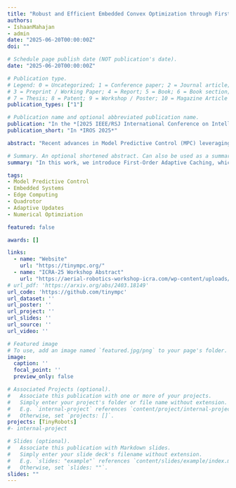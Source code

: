 ```yaml
---
title: "Robust and Efficient Embedded Convex Optimization through First-Order Adaptive Caching"
authors:
- IshaanMahajan
- admin
date: "2025-06-20T00:00:00Z"
doi: ""

# Schedule page publish date (NOT publication's date).
date: "2025-06-20T00:00:00Z"

# Publication type.
# Legend: 0 = Uncategorized; 1 = Conference paper; 2 = Journal article;
# 3 = Preprint / Working Paper; 4 = Report; 5 = Book; 6 = Book section;
# 7 = Thesis; 8 = Patent; 9 = Workshop / Poster; 10 = Magazine Article
publication_types: ["1"]

# Publication name and optional abbreviated publication name.
publication: "In the *[2025 IEEE/RSJ International Conference on Intelligent Robots and Systems (IROS)](https://www.iros25.org/)*"
publication_short: "In *IROS 2025*"

abstract: "Recent advances in Model Predictive Control (MPC) leveraging a combination of first-order methods, such as the Alternating Direction Method of Multipliers (ADMM), and offline precomputation and caching of select operations, have excitingly enabled real-time MPC on microcontrollers. Unfortunately, these approaches require the use of fixed hyperparameters, limiting their adaptability and overall performance. In this work, we introduce First-Order Adaptive Caching, which precomputes not only select matrix operations but also their sensitivities to hyperparameter variations, enabling online hyperparameter updates without full recomputation of the cache. We demonstrate the effectiveness of our approach on a number of dynamic quadrotor tasks, achieving up to a 63.4% reduction in ADMM iterations over the use of optimized fixed hyperparameters and approaching 70% of the performance of a full cache recomputation, while reducing the computational cost from O(n^3) to O(n^2) complexity. This performance enables us to perform figure-eight trajectories on a 27g tiny quadrotor under wind disturbances. We release our implementation open-source for the benefit of the wider robotics community."

# Summary. An optional shortened abstract. Can also be used as a summary for an extended abstract or poster etc.
summary: "In this work, we introduce First-Order Adaptive Caching, which precomputes not only select matrix operations but also their sensitivities to hyperparameter variations, enabling online hyperparameter updates without full recomputation of the cache. We demonstrate the effectiveness of our approach on a number of dynamic quadrotor tasks, achieving up to a 63.4% reduction in ADMM iterations over the use of optimized fixed hyperparameters and approaching 70% of the performance of a full cache recomputation, while reducing the computational cost from O(n^3) to O(n^2) complexity. This performance enables us to perform figure-eight trajectories on a 27g tiny quadrotor under wind disturbances."

tags:
- Model Predictive Control
- Embedded Systems
- Edge Computing
- Quadrotor
- Adaptive Updates
- Numerical Optimziation

featured: false

awards: []

links:
  - name: "Website"
    url: "https://tinympc.org/"
  - name: "ICRA-25 Workshop Abstract"
    url: "https://aerial-robotics-workshop-icra.com/wp-content/uploads/2025/05/Poster9.pdf"
# url_pdf: 'https://arxiv.org/abs/2403.18149'
url_code: 'https://github.com/tinympc'
url_dataset: ''
url_poster: ''
url_project: ''
url_slides: ''
url_source: ''
url_video: ''

# Featured image
# To use, add an image named `featured.jpg/png` to your page's folder. 
image:
  caption: ''
  focal_point: ''
  preview_only: false

# Associated Projects (optional).
#   Associate this publication with one or more of your projects.
#   Simply enter your project's folder or file name without extension.
#   E.g. `internal-project` references `content/project/internal-project/index.md`.
#   Otherwise, set `projects: []`.
projects: [TinyRobots]
#- internal-project

# Slides (optional).
#   Associate this publication with Markdown slides.
#   Simply enter your slide deck's filename without extension.
#   E.g. `slides: "example"` references `content/slides/example/index.md`.
#   Otherwise, set `slides: ""`.
slides: ""
---
```


<!-- {{% alert note %}}
Click the *Cite* button above to demo the feature to enable visitors to import publication metadata into their reference management software.
{{% /alert %}}

{{% alert note %}}
Click the *Slides* button above to demo Academic's Markdown slides feature.
{{% /alert %}} -->

<!-- Supplementary notes can be added here, including [code and math](https://sourcethemes.com/academic/docs/writing-markdown-latex/). -->

